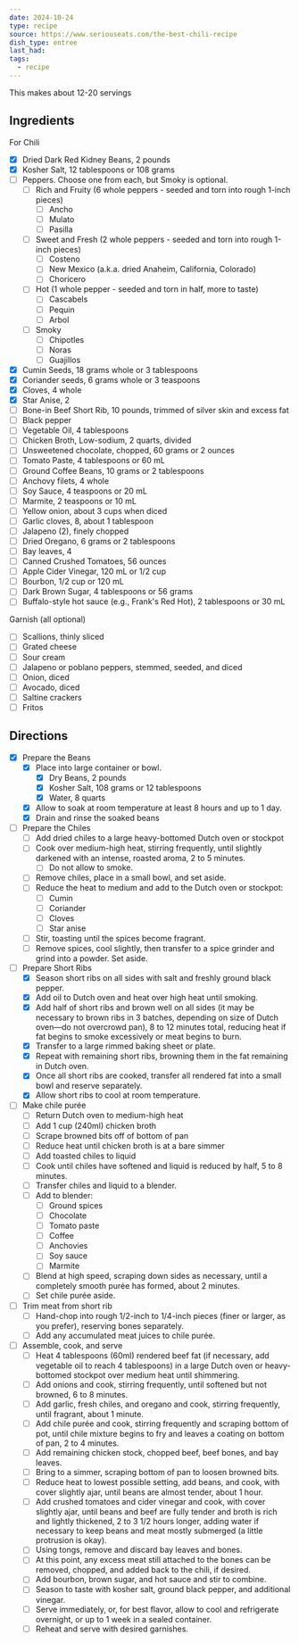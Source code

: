 ```yaml
---
date: 2024-10-24
type: recipe
source: https://www.seriouseats.com/the-best-chili-recipe
dish_type: entree
last_had: 
tags:
  - recipe
---
```


This makes about 12-20 servings
## Ingredients
For Chili
- [x] Dried Dark Red Kidney Beans, 2 pounds
- [x] Kosher Salt, 12 tablespoons or 108 grams
- [ ] Peppers. Choose one from each, but Smoky is optional.
	- [ ] Rich and Fruity (6 whole peppers - seeded and torn into rough 1-inch pieces) 
		- [ ] Ancho
		- [ ] Mulato
		- [ ] Pasilla
	- [ ] Sweet and Fresh (2 whole peppers - seeded and torn into rough 1-inch pieces)
		- [ ] Costeno
		- [ ] New Mexico (a.k.a. dried Anaheim, California, Colorado)
		- [ ] Choricero
	- [ ] Hot (1 whole pepper - seeded and torn in half, more to taste)
		- [ ] Cascabels
		- [ ] Pequin
		- [ ] Arbol
	- [ ] Smoky
		- [ ] Chipotles
		- [ ] Noras
		- [ ] Guajillos
- [x] Cumin Seeds, 18 grams whole or 3 tablespoons
- [x] Coriander seeds, 6 grams whole or 3 teaspoons 
- [x] Cloves, 4 whole
- [x] Star Anise, 2
- [ ] Bone-in Beef Short Rib, 10 pounds, trimmed of silver skin and excess fat
- [ ] Black pepper
- [ ] Vegetable Oil, 4 tablespoons
- [ ] Chicken Broth, Low-sodium, 2 quarts, divided
- [ ] Unsweetened chocolate, chopped, 60 grams or 2 ounces
- [ ] Tomato Paste, 4 tablespoons or 60 mL
- [ ] Ground Coffee Beans, 10 grams or 2 tablespoons
- [ ] Anchovy filets, 4 whole
- [ ] Soy Sauce, 4 teaspoons or 20 mL
- [ ] Marmite, 2 teaspoons or 10 mL
- [ ] Yellow onion, about 3 cups when diced
- [ ] Garlic cloves, 8, about 1 tablespoon
- [ ] Jalapeno (2), finely chopped
- [ ] Dried Oregano, 6 grams or 2 tablespoons
- [ ] Bay leaves, 4
- [ ] Canned Crushed Tomatoes, 56 ounces
- [ ] Apple Cider Vinegar, 120 mL or 1/2 cup
- [ ] Bourbon, 1/2 cup or 120 mL
- [ ] Dark Brown Sugar, 4 tablespoons or 56 grams
- [ ] Buffalo-style hot sauce (e.g., Frank's Red Hot), 2 tablespoons or 30 mL

Garnish (all optional)
- [ ] Scallions, thinly sliced
- [ ] Grated cheese
- [ ] Sour cream
- [ ] Jalapeno or poblano peppers, stemmed, seeded, and diced
- [ ] Onion, diced
- [ ] Avocado, diced
- [ ] Saltine crackers
- [ ] Fritos

## Directions
- [x] Prepare the Beans
	- [x] Place into large container or bowl. 
		- [x] Dry Beans, 2 pounds
		- [x] Kosher Salt, 108 grams or 12 tablespoons
		- [x] Water, 8 quarts
	- [x] Allow to soak at room temperature at least 8 hours and up to 1 day. 
	- [x] Drain and rinse the soaked beans
- [ ] Prepare the Chiles
	- [ ] Add dried chiles to a large heavy-bottomed Dutch oven or stockpot
	- [ ] Cook over medium-high heat, stirring frequently, until slightly darkened with an intense, roasted aroma, 2 to 5 minutes. 
		- [ ] Do not allow to smoke. 
	- [ ] Remove chiles, place in a small bowl, and set aside.
	- [ ] Reduce the heat to medium and add to the Dutch oven or stockpot:
		- [ ] Cumin
		- [ ] Coriander
		- [ ] Cloves
		- [ ] Star anise
	- [ ] Stir, toasting until the spices become fragrant. 
	- [ ] Remove spices, cool slightly, then transfer to a spice grinder and grind into a powder. Set aside.
- [ ] Prepare Short Ribs
	- [x] Season short ribs on all sides with salt and freshly ground black pepper. 
	- [x] Add oil to Dutch oven and heat over high heat until smoking. 
	- [x] Add half of short ribs and brown well on all sides (it may be necessary to brown ribs in 3 batches, depending on size of Dutch oven—do not overcrowd pan), 8 to 12 minutes total, reducing heat if fat begins to smoke excessively or meat begins to burn. 
	- [x] Transfer to a large rimmed baking sheet or plate. 
	- [x] Repeat with remaining short ribs, browning them in the fat remaining in Dutch oven. 
	- [x] Once all short ribs are cooked, transfer all rendered fat into a small bowl and reserve separately. 
	- [x] Allow short ribs to cool at room temperature.
- [ ] Make chile purée
	- [ ] Return Dutch oven to medium-high heat
	- [ ] Add 1 cup (240ml) chicken broth
	- [ ] Scrape browned bits off of bottom of pan 
	- [ ] Reduce heat until chicken broth is at a bare simmer
	- [ ] Add toasted chiles to liquid
	- [ ] Cook until chiles have softened and liquid is reduced by half, 5 to 8 minutes. 
	- [ ] Transfer chiles and liquid to a blender. 
	- [ ] Add to blender:
		- [ ] Ground spices
		- [ ] Chocolate
		- [ ] Tomato paste
		- [ ] Coffee
		- [ ] Anchovies
		- [ ] Soy sauce
		- [ ] Marmite
	- [ ] Blend at high speed, scraping down sides as necessary, until a completely smooth purée has formed, about 2 minutes. 
	- [ ] Set chile purée aside.
- [ ] Trim meat from short rib
	- [ ] Hand-chop into rough 1/2-inch to 1/4-inch pieces (finer or larger, as you prefer), reserving bones separately. 
	- [ ] Add any accumulated meat juices to chile purée.
- [ ] Assemble, cook, and serve
	- [ ] Heat 4 tablespoons (60ml) rendered beef fat (if necessary, add vegetable oil to reach 4 tablespoons) in a large Dutch oven or heavy-bottomed stockpot over medium heat until shimmering.
	- [ ] Add onions and cook, stirring frequently, until softened but not browned, 6 to 8 minutes.
	- [ ] Add garlic, fresh chiles, and oregano and cook, stirring frequently, until fragrant, about 1 minute. 
	- [ ] Add chile purée and cook, stirring frequently and scraping bottom of pot, until chile mixture begins to fry and leaves a coating on bottom of pan, 2 to 4 minutes.
	- [ ] Add remaining chicken stock, chopped beef, beef bones, and bay leaves.
	- [ ] Bring to a simmer, scraping bottom of pan to loosen browned bits.
	- [ ] Reduce heat to lowest possible setting, add beans, and cook, with cover slightly ajar, until beans are almost tender, about 1 hour.
	- [ ] Add crushed tomatoes and cider vinegar and cook, with cover slightly ajar, until beans and beef are fully tender and broth is rich and lightly thickened, 2 to 3 1/2 hours longer, adding water if necessary to keep beans and meat mostly submerged (a little protrusion is okay).
	- [ ] Using tongs, remove and discard bay leaves and bones.
	- [ ] At this point, any excess meat still attached to the bones can be removed, chopped, and added back to the chili, if desired.
	- [ ] Add bourbon, brown sugar, and hot sauce and stir to combine. 
	- [ ] Season to taste with kosher salt, ground black pepper, and additional vinegar.
	- [ ] Serve immediately, or, for best flavor, allow to cool and refrigerate overnight, or up to 1 week in a sealed container. 
	- [ ] Reheat and serve with desired garnishes.